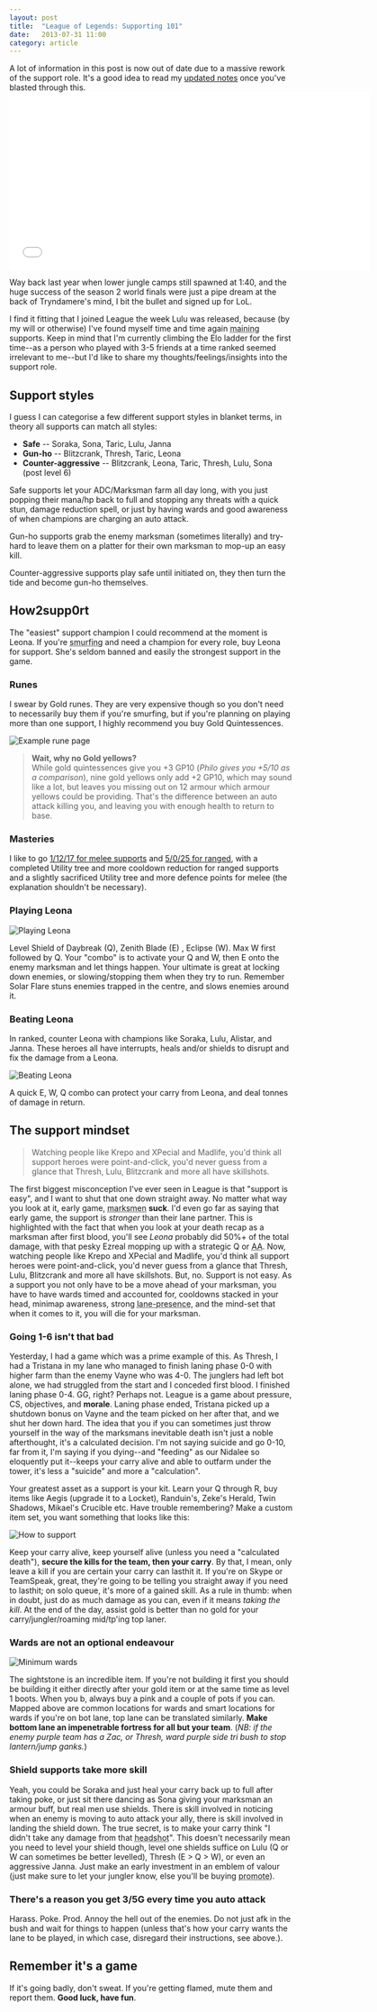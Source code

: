 ```yaml
---
layout: post
title:  "League of Legends: Supporting 101"
date:   2013-07-31 11:00
category: article
---
```


<div class="callout callout-warning">
A lot of information in this post is now out of date due to a massive rework of the support role. It's a good idea to read my <a href="//dg9t.eu/article/2013/11/28/supporting-part-2.html">updated notes</a> once you've blasted through this.
</div>

<iframe width="640" height="315" src="//www.youtube.com/embed/oIIxlgcuQRU" frameborder="0" allowfullscreen="1"> </iframe>

Way back last year when lower jungle camps still spawned at 1:40, and the huge success of the season 2 world finals were just a pipe dream at the back of Tryndamere's mind, I bit the bullet and signed up for LoL.

I find it fitting that I joined League the week Lulu was released, because (by my will or otherwise) I've found myself time and time again <abbr title="(To play a lot/be the strongest at)">maining</abbr> supports. Keep in mind that I'm currently climbing the Elo ladder for the first time--as a person who played with 3-5 friends at a time ranked seemed irrelevant to me--but I'd like to share my thoughts/feelings/insights into the support role. 

## Support styles

I guess I can categorise a few different support styles in blanket terms, in theory all supports can match all styles:

* **Safe** -- Soraka, Sona, Taric, Lulu, Janna
* **Gun-ho** -- Blitzcrank, Thresh, Taric, Leona
* **Counter-aggressive** -- Blitzcrank, Leona, Taric, Thresh, Lulu, Sona (post level 6)

Safe supports let your ADC/Marksman farm all day long, with you just popping their mana/hp back to full and stopping any threats with a quick stun, damage reduction spell, or just by having wards and good awareness of when champions are charging an auto attack.

Gun-ho supports grab the enemy marksman (sometimes literally) and try-hard to leave them on a platter for their own marksman to mop-up an easy kill.

Counter-aggressive supports play safe until initiated on, they then turn the tide and become gun-ho themselves.

## How2supp0rt

The "easiest" support champion I could recommend at the moment is Leona. If you're <abbr title="Re-climbing the Elo ladder on a second account">smurfing</abbr> and need a champion for every role, buy Leona for support. She's seldom banned and easily the strongest support in the game.

### Runes

I swear by Gold runes. They are very expensive though so you don't need to necessarily buy them if you're smurfing, but if you're planning on playing more than one support, I highly recommend you buy Gold Quintessences.

![Example rune page](http://i.imgur.com/14fWefZ.png)

> **Wait, why no Gold yellows?**  
> While gold quintessences give you +3 GP10 (*Philo gives you +5/10 as a comparison*), nine gold yellows only add +2 GP10, which may sound like a lot, but leaves you missing out on 12 armour which armour yellows could be providing. That's the difference between an auto attack killing you, and leaving you with enough health to return to base.

### Masteries

I like to go [1/12/17 for melee supports](http://i.imgur.com/YJ9zmye.jpg) and [5/0/25 for ranged](http://i.imgur.com/jLFzwF7.jpg), with a completed Utility tree and more cooldown reduction for ranged supports and a slightly sacrificed Utility tree and more defence points for melee (the explanation shouldn't be necessary). 

### Playing Leona

![Playing Leona](http://i.imgur.com/AE9oErN.gif)

Level Shield of Daybreak (Q), Zenith Blade (E) , Eclipse (W). Max W first followed by Q. Your "combo" is to activate your Q and W, then E onto the enemy marksman and let things happen. Your ultimate is great at locking down enemies, or slowing/stopping them when they try to run. Remember Solar Flare stuns enemies trapped in the centre, and slows enemies around it.

### Beating Leona

In ranked, counter Leona with champions like Soraka, Lulu, Alistar, and Janna. These heroes all have interrupts, heals and/or shields to disrupt and fix the damage from a Leona.

![Beating Leona](http://i.imgur.com/UbZnDdM.gif)

A quick E, W, Q combo can protect your carry from Leona, and deal tonnes of damage in return.

## The support mindset

> Watching people like Krepo and XPecial and Madlife, you'd think all support heroes were point-and-click, you'd never guess from a glance that Thresh, Lulu, Blitzcrank and more all have skillshots.
 
The first biggest misconception I've ever seen in League is that "support is easy", and I want to shut that one down straight away. No matter what way you look at it, early game, <abbr title="Formerly ADCs or AD Carries">marksmen</abbr> **suck**. I'd even go far as saying that early game, the support is *stronger* than their lane partner. This is highlighted with the fact that when you look at your death recap as a marksman after first blood, you'll see *Leona* probably did 50%+ of the total damage, with that pesky Ezreal mopping up with a strategic Q or <abbr title="Auto Attack">AA</abbr>. Now, watching people like Krepo and XPecial and Madlife, you'd think all support heroes were point-and-click, you'd never guess from a glance that Thresh, Lulu, Blitzcrank and more all have skillshots. But, no. Support is not easy. As a support you not only have to be a move ahead of your marksman, you have to have wards timed and accounted for, cooldowns stacked in your head, minimap awareness, strong <abbr title="The idea that you make the enemy know you're there by poking and harassing">lane-presence</abbr>, and the mind-set that when it comes to it, you will die for your marksman.

### Going 1-6 isn't that bad

Yesterday, I had a game which was a prime example of this. As Thresh, I had a Tristana in my lane who managed to finish laning phase 0-0 with higher farm than the enemy Vayne who was 4-0. The junglers had left bot alone, we had struggled from the start and I conceded first blood. I finished laning phase 0-4. GG, right? Perhaps not. League is a game about pressure, CS, objectives, and **morale**. Laning phase ended, Tristana picked up a shutdown bonus on Vayne and the team picked on her after that, and we shut her down hard. The idea that you if you can sometimes just throw yourself in the way of the marksmans inevitable death isn't just a noble afterthought, it's a calculated decision. I'm not saying suicide and go 0-10, far from it, I'm saying if you dying--and "feeding" as our Nidalee so eloquently put it--keeps your carry alive and able to outfarm under the tower, it's less a "suicide" and more a "calculation".

Your greatest asset as a support is your kit. Learn your Q through R, buy items like Aegis (upgrade it to a Locket), Randuin's, Zeke's Herald, Twin Shadows, Mikael's Crucible etc. Have trouble remembering? Make a custom item set, you want something that looks like this:

![How to support](http://i.imgur.com/g1jfTZ7.png)

Keep your carry alive, keep yourself alive (unless you need a "calculated death"), **secure the kills for the team, then your carry**. By that, I mean, only leave a kill if you are certain your carry can lasthit it. If you're on Skype or TeamSpeak, great, they're going to be telling you straight away if you need to lasthit; on solo queue, it's more of a gained skill. As a rule in thumb: when in doubt, just do as much damage as you can, even if it means *taking the kill*. At the end of the day, assist gold is better than no gold for your carry/jungler/roaming mid/tp'ing top laner.

### Wards are not an optional endeavour

![Minimum wards](http://i.imgur.com/hX27BeQ.jpg)

The sightstone is an incredible item. If you're not building it first you should be building it either directly after your gold item or at the same time as level 1 boots. When you b, always buy a pink and a couple of pots if you can. Mapped above are common locations for wards and smart locations for wards if you're on bot lane, top lane can be translated similarly. **Make bottom lane an impenetrable fortress for all but your team**. (*NB: if the enemy purple team has a Zac, or Thresh, ward purple side tri bush to stop lantern/jump ganks.*)

### Shield supports take more skill

Yeah, you could be Soraka and just heal your carry back up to full after taking poke, or just sit there dancing as Sona giving your marksman an armour buff, but real men use shields. There is skill involved in noticing when an enemy is moving to auto attack your ally, there is skill involved in landing the shield down. The true secret, is to make your carry think "I didn't take any damage from that <abbr title="Caitlyn's passive">headshot</abbr>". This doesn't necessarily mean you need to level your shield though, level one shields suffice on Lulu (Q or W can sometimes be better levelled), Thresh (E > Q > W), or even an aggressive Janna. Just make an early investment in an emblem of valour (just make sure to let your jungler know, else you'll be buying <abbr title="Banner of command">promote</abbr>).

### There's a reason you get 3/5G every time you auto attack

Harass. Poke. Prod. Annoy the hell out of the enemies. Do not just afk in the bush and wait for things to happen (unless that's how your carry wants the lane to be played, in which case, disregard their instructions, see above.).

## Remember it's a game

If it's going badly, don't sweat. If you're getting flamed, mute them and report them. **Good luck, have fun**.